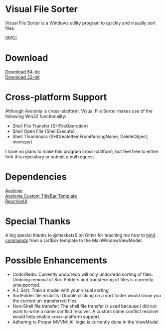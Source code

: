 # Visual File Sorter

Visual File Sorter is a Windows utility program to quickly and visually sort files.

[IMG]

# Download
[Download 64-bit]()\
[Download 32-bit]()

# Cross-platform Support
Although Avalonia is cross-platform, Visual File Sorter makes use of the following Win32 functionality:
- Shell File Transfer {SHFileOperation}
- Shell Open File {ShellExecute}
- Shell Thumbnails {SHCreateItemFromParsingName, DeleteObject, memcpy}

I have no plans to make this program cross-platform, but feel free to either fork this repository or submit a pull request.

# Dependencies

[Avalonia](https://github.com/AvaloniaUI/Avalonia)\
[Avalonia Custom TitleBar Template](https://github.com/FrankenApps/Avalonia-CustomTitleBarTemplate)\
[ReactiveUI](https://github.com/reactiveui/ReactiveUI)

# Special Thanks
A big special thanks to @maxkatz6 on Gitter for teaching me how to [bind commands](https://github.com/VisualFileSorter/VisualFileSorter/blob/a87fe0218199feacff2ccb3532fec316c91b50db/VisualFileSorter/Views/MainWindow.axaml#L466) from a ListBox template to the MainWindowViewModel.

# Possible Enhancements
- Undo/Redo: Currently undo/redo will only undo/redo sorting of files. Undoing removal of Sort Folders and transferring of files is currently unsupported.
- A.I. Sort: Train a model with your visual sorting
- SortFolder file visibility: Double clicking on a sort folder would show you the current un-transferred files
- Non-Shell file transfer: The shell file transfer is used because I did not want to write a name conflict resolver. A custom name conflict resolver would help enable cross-platform support.
- Adhering to Proper MVVM: All logic is currently done in the ViewModel.
